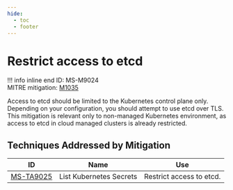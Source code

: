 ```yaml
---
hide:
  - toc
  - footer
---
```


# Restrict access to etcd

!!! info inline end
    ID: MS-M9024<br>
    MITRE mitigation: [M1035](https://attack.mitre.org/mitigations/M1035/)


Access to etcd should be limited to the Kubernetes control plane only. Depending on your configuration, you should attempt to use etcd over TLS. This mitigation is relevant only to non-managed Kubernetes environment, as access to etcd in cloud managed clusters is already restricted.


## Techniques Addressed by Mitigation

|ID|Name|Use|
|--|----------|-----------|
|[MS-TA9025](../techniques/List%20K8S%20secrets.md)|List Kubernetes Secrets|Restrict access to etcd.|